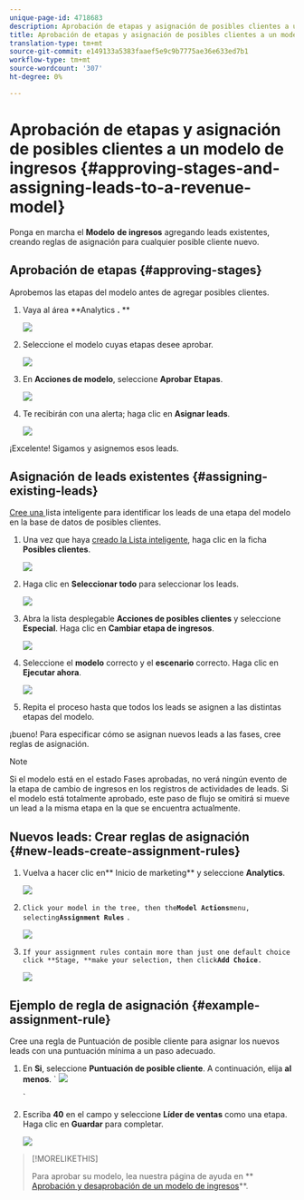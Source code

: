 ```yaml
---
unique-page-id: 4718683
description: Aprobación de etapas y asignación de posibles clientes a un modelo de ingresos - Documentos de marketing - Documentación del producto
title: Aprobación de etapas y asignación de posibles clientes a un modelo de ingresos
translation-type: tm+mt
source-git-commit: e149133a5383faaef5e9c9b7775ae36e633ed7b1
workflow-type: tm+mt
source-wordcount: '307'
ht-degree: 0%

---
```



# Aprobación de etapas y asignación de posibles clientes a un modelo de ingresos {#approving-stages-and-assigning-leads-to-a-revenue-model}

Ponga en marcha el **Modelo** **de ingresos** agregando leads existentes, creando reglas de asignación para cualquier posible cliente nuevo.

## Aprobación de etapas {#approving-stages}

Aprobemos las etapas del modelo antes de agregar posibles clientes.

1. Vaya al área **Analytics **.** **

   ![](assets/image2015-4-28-17-3a8-3a8.png)

1. Seleccione el modelo cuyas etapas desee aprobar.

   ![](assets/image2015-4-28-17-3a10-3a3.png)

1. En **Acciones de modelo**, seleccione **Aprobar** **Etapas**.

   ![](assets/image2015-4-28-17-3a12-3a37.png)

1. Te recibirán con una alerta; haga clic en **Asignar leads**.

   ![](assets/image2015-4-28-17-3a5-3a39.png)

¡Excelente! Sigamos y asignemos esos leads.

## Asignación de leads existentes {#assigning-existing-leads}

[Cree una ](../../../../product-docs/core-marketo-concepts/smart-lists-and-static-lists/creating-a-smart-list/create-a-smart-list.md) lista inteligente para identificar los leads de una etapa del modelo en la base de datos de posibles clientes.

1. Una vez que haya [creado la Lista inteligente](../../../../product-docs/core-marketo-concepts/smart-lists-and-static-lists/creating-a-smart-list/create-a-smart-list.md), haga clic en la ficha **Posibles clientes**.

   ![](assets/image2015-4-29-11-3a37-3a30.png)

1. Haga clic en **Seleccionar todo** para seleccionar los leads.

   ![](assets/image2015-4-29-11-3a39-3a39.png)

1. Abra la lista desplegable **Acciones de posibles clientes** y seleccione **Especial**. Haga clic en **Cambiar etapa de ingresos**.

   ![](assets/image2015-4-29-11-3a40-3a38.png)

1. Seleccione el **modelo** correcto y el **escenario** correcto. Haga clic en **Ejecutar ahora**.

   ![](assets/image2015-4-29-11-3a43-3a41.png)

1. Repita el proceso hasta que todos los leads se asignen a las distintas etapas del modelo.

¡bueno! Para especificar cómo se asignan nuevos leads a las fases, cree reglas de asignación.

>[!NOTE]
>
>Si el modelo está en el estado Fases aprobadas, no verá ningún evento de la etapa de cambio de ingresos en los registros de actividades de leads. Si el modelo está totalmente aprobado, este paso de flujo se omitirá si mueve un lead a la misma etapa en la que se encuentra actualmente.

## Nuevos leads: Crear reglas de asignación {#new-leads-create-assignment-rules}

1. Vuelva a hacer clic en** Inicio de marketing** y seleccione **Analytics**.

   ![](assets/image2015-4-28-17-3a8-3a8.png)

1. `Click your model in the tree, then the`**`Model Actions`**`menu, selecting`**`Assignment Rules`** `.`

   ![](assets/image2015-4-29-11-3a52-3a17.png)

1. `If your assignment rules contain more than just one default choice click **Stage, **make your selection, then click`**`Add Choice`**`.`

   ![](assets/image2015-4-29-12-3a5-3a46.png)

## Ejemplo de regla de asignación {#example-assignment-rule}

Cree una regla de Puntuación de posible cliente para asignar los nuevos leads con una puntuación mínima a un paso adecuado.

1. En **Si**, seleccione **Puntuación de posible cliente**. A continuación, elija **al menos**.
` ![](assets/image2015-4-29-13-3a27-3a8.png)

   `

1. Escriba **40** en el campo y seleccione **Líder de ventas** como una etapa. Haga clic en **Guardar** para completar.

   ![](assets/image2015-4-29-14-3a4-3a23.png)

>[!MORELIKETHIS]
>
>Para aprobar su modelo, lea nuestra página de ayuda en ** [Aprobación y desaprobación de un modelo de ingresos](approve-unapprove-a-revenue-model.md)**.

